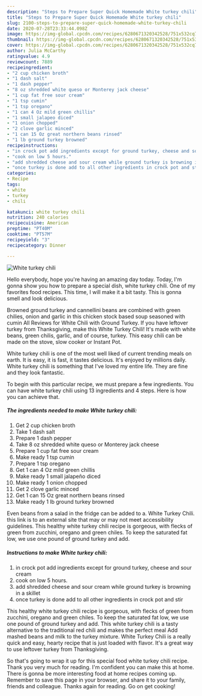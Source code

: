 ```yaml
---
description: "Steps to Prepare Super Quick Homemade White turkey chili"
title: "Steps to Prepare Super Quick Homemade White turkey chili"
slug: 2100-steps-to-prepare-super-quick-homemade-white-turkey-chili
date: 2020-07-28T23:33:44.098Z
image: https://img-global.cpcdn.com/recipes/6280671320342528/751x532cq70/white-turkey-chili-recipe-main-photo.jpg
thumbnail: https://img-global.cpcdn.com/recipes/6280671320342528/751x532cq70/white-turkey-chili-recipe-main-photo.jpg
cover: https://img-global.cpcdn.com/recipes/6280671320342528/751x532cq70/white-turkey-chili-recipe-main-photo.jpg
author: Julia McCarthy
ratingvalue: 4.9
reviewcount: 7889
recipeingredient:
- "2 cup chicken broth"
- "1 dash salt"
- "1 dash pepper"
- "8 oz shredded white queso or Monterey jack cheese"
- "1 cup fat free sour cream"
- "1 tsp cumin"
- "1 tsp oregano"
- "1 can 4 Oz mild green chillis"
- "1 small jalapeo diced"
- "1 onion chopped"
- "2 clove garlic minced"
- "1 can 15 Oz great northern beans rinsed"
- "1 lb ground turkey browned"
recipeinstructions:
- "in crock pot add ingredients except for ground turkey, cheese and sour cream"
- "cook on low 5 hours."
- "add shredded cheese and sour cream while ground turkey is browning in a skillet"
- "once turkey is done add to all other ingredients in crock pot and stir"
categories:
- Recipe
tags:
- white
- turkey
- chili

katakunci: white turkey chili 
nutrition: 240 calories
recipecuisine: American
preptime: "PT40M"
cooktime: "PT57M"
recipeyield: "3"
recipecategory: Dinner

---
```



![White turkey chili](https://img-global.cpcdn.com/recipes/6280671320342528/751x532cq70/white-turkey-chili-recipe-main-photo.jpg)

Hello everybody, hope you're having an amazing day today. Today, I'm gonna show you how to prepare a special dish, white turkey chili. One of my favorites food recipes. This time, I will make it a bit tasty. This is gonna smell and look delicious.

Browned ground turkey and cannellini beans are combined with green chilies, onion and garlic in this chicken stock based soup seasoned with cumin All Reviews for White Chili with Ground Turkey. If you have leftover turkey from Thanksgiving, make this White Turkey Chili! It&#39;s made with white beans, green chilis, garlic, and of course, turkey. This easy chili can be made on the stove, slow cooker or Instant Pot.

White turkey chili is one of the most well liked of current trending meals on earth. It is easy, it is fast, it tastes delicious. It's enjoyed by millions daily. White turkey chili is something that I've loved my entire life. They are fine and they look fantastic.


To begin with this particular recipe, we must prepare a few ingredients. You can have white turkey chili using 13 ingredients and 4 steps. Here is how you can achieve that.

<!--inarticleads1-->

##### The ingredients needed to make White turkey chili:

1. Get 2 cup chicken broth
1. Take 1 dash salt
1. Prepare 1 dash pepper
1. Take 8 oz shredded white queso or Monterey jack cheese
1. Prepare 1 cup fat free sour cream
1. Make ready 1 tsp cumin
1. Prepare 1 tsp oregano
1. Get 1 can 4 Oz mild green chillis
1. Make ready 1 small jalapeño diced
1. Make ready 1 onion chopped
1. Get 2 clove garlic minced
1. Get 1 can 15 Oz great northern beans rinsed
1. Make ready 1 lb ground turkey browned


Even beans from a salad in the fridge can be added to a. White Turkey Chili. this link is to an external site that may or may not meet accessibility guidelines. This healthy white turkey chili recipe is gorgeous, with flecks of green from zucchini, oregano and green chiles. To keep the saturated fat low, we use one pound of ground turkey and add. 

<!--inarticleads2-->

##### Instructions to make White turkey chili:

1. in crock pot add ingredients except for ground turkey, cheese and sour cream
1. cook on low 5 hours.
1. add shredded cheese and sour cream while ground turkey is browning in a skillet
1. once turkey is done add to all other ingredients in crock pot and stir


This healthy white turkey chili recipe is gorgeous, with flecks of green from zucchini, oregano and green chiles. To keep the saturated fat low, we use one pound of ground turkey and add. This white turkey chili is a tasty alternative to the traditional red chili and makes the perfect meal Add mashed beans and milk to the turkey mixture. White Turkey Chili is a really quick and easy, hearty recipe that is just loaded with flavor. It&#39;s a great way to use leftover turkey from Thanksgiving. 

So that's going to wrap it up for this special food white turkey chili recipe. Thank you very much for reading. I'm confident you can make this at home. There is gonna be more interesting food at home recipes coming up. Remember to save this page in your browser, and share it to your family, friends and colleague. Thanks again for reading. Go on get cooking!
